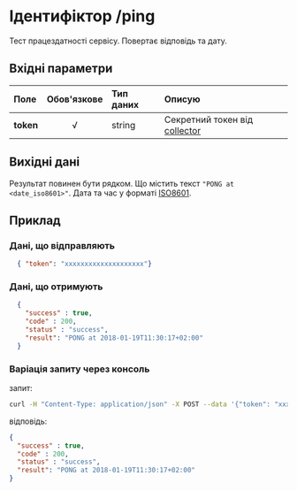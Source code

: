 # Ідентифіктор /ping 
Тест працездатності сервісу. Повертає відповідь та дату.

## Вхідні параметри
Поле | Обов'язкове | Тип даних | Описую
:----|:-----------:|:-----------|:------
**token** | √ | string | Секретний токен від [collector](/99_Глосарій#collector)

## Вихідні дані
Результат повинен бути рядком. Що містить текст `"PONG at <date_iso8601>"`. Дата та час у форматі [ISO8601](/99_Глосарій#iso8601).

## Приклад

### Дані, що відправляють 
```JSON
  { "token": "xxxxxxxxxxxxxxxxxxxx"}
```

### Дані, що отримують
```JSON
  {
    "success" : true,
    "code" : 200,
    "status" : "success",
    "result": "PONG at 2018-01-19T11:30:17+02:00"
  }
```

### Варіація запиту через консоль
запит:
```BASH
curl -H "Content-Type: application/json" -X POST --data '{"token": "xxxxxxxxxxxxxxxxxxxx"}' "http://example.com/ping"
```
відповідь:
```JSON
{
  "success" : true,
  "code" : 200,
  "status" : "success",
  "result": "PONG at 2018-01-19T11:30:17+02:00"
}
```
